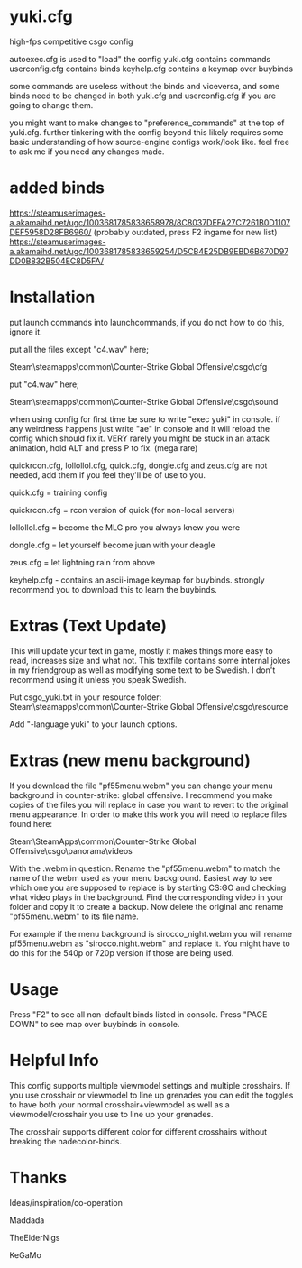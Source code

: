yuki.cfg
========
high-fps competitive csgo config

autoexec.cfg is used to "load" the config
yuki.cfg contains commands
userconfig.cfg contains binds
keyhelp.cfg contains a keymap over buybinds

some commands are useless without the binds and viceversa, and some binds need to be changed in both yuki.cfg and userconfig.cfg if you are going to change them.

you might want to make changes to "preference_commands" at the top of yuki.cfg. further tinkering with the config beyond this likely requires some basic understanding of how source-engine configs work/look like. feel free to ask me if you need any changes made.

added binds
========
https://steamuserimages-a.akamaihd.net/ugc/1003681785838658978/8C8037DEFA27C7261B0D1107DEF5958D28FB6960/ (probably outdated, press F2 ingame for new list)
https://steamuserimages-a.akamaihd.net/ugc/1003681785838659254/D5CB4E25DB9EBD6B670D97DD0B832B504EC8D5FA/

Installation
============
put launch commands into launchcommands, if you do not how to do this, ignore it.

put all the files except "c4.wav" here;

Steam\steamapps\common\Counter-Strike Global Offensive\csgo\cfg

put "c4.wav" here;

Steam\steamapps\common\Counter-Strike Global Offensive\csgo\sound

when using config for first time be sure to write "exec yuki" in console. if any weirdness happens just write "ae" in console and it will reload the config which should fix it. VERY rarely you might be stuck in an attack animation, hold ALT and press P to fix. (mega rare)

quickrcon.cfg, lollollol.cfg, quick.cfg, dongle.cfg and zeus.cfg are not needed, add them if you feel they'll be of use to you.

quick.cfg = training config

quickrcon.cfg = rcon version of quick (for non-local servers)

lollollol.cfg = become the MLG pro you always knew you were

dongle.cfg = let yourself become juan with your deagle

zeus.cfg = let lightning rain from above

keyhelp.cfg - contains an ascii-image keymap for buybinds. strongly recommend you to download this to learn the buybinds.

Extras (Text Update)
============
This will update your text in game, mostly it makes things more easy to read, increases size and what not. This textfile contains some internal jokes in my friendgroup as well as modifying some text to be Swedish. I don't recommend using it unless you speak Swedish.

Put csgo_yuki.txt in your resource folder:
Steam\steamapps\common\Counter-Strike Global Offensive\csgo\resource

Add "-language yuki" to your launch options.

Extras (new menu background)
============
If you download the file "pf55menu.webm" you can change your menu background in counter-strike: global offensive. I recommend you make copies of the files you will replace in case you want to revert to the original menu appearance. In order to make this work you will need to replace files found here:

Steam\SteamApps\common\Counter-Strike Global Offensive\csgo\panorama\videos

With the .webm in question. Rename the "pf55menu.webm" to match the name of the webm used as your menu background. Easiest way to see which one you are supposed to replace is by starting CS:GO and checking what video plays in the background. Find the corresponding video in your folder and copy it to create a backup. Now delete the original and rename "pf55menu.webm" to its file name.


For example if the menu background is sirocco_night.webm you will rename pf55menu.webm as "sirocco.night.webm" and replace it. You might have to do this for the 540p or 720p version if those are being used.

Usage
============
Press "F2" to see all non-default binds listed in console.
Press "PAGE DOWN" to see map over buybinds in console.

Helpful Info
============
This config supports multiple viewmodel settings and multiple crosshairs. If you use crosshair or viewmodel to line up grenades you can edit the toggles to have both your normal crosshair+viewmodel as well as a viewmodel/crosshair you use to line up your grenades.

The crosshair supports different color for different crosshairs without breaking the nadecolor-binds.

Thanks
============
Ideas/inspiration/co-operation


Maddada

TheElderNigs

KeGaMo

